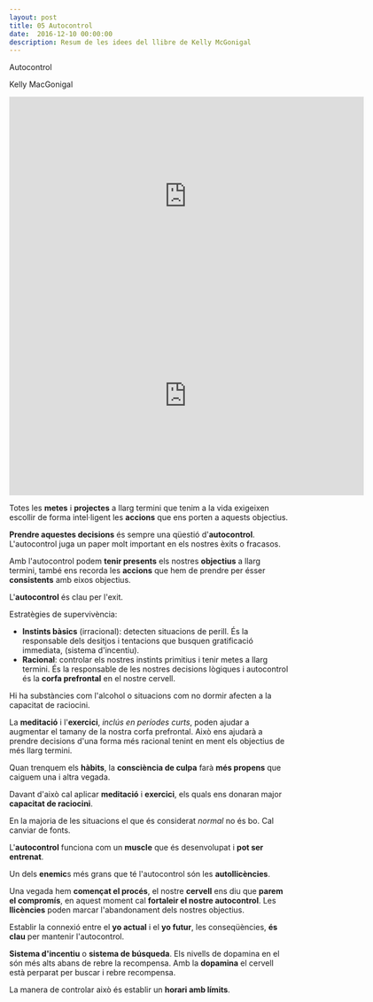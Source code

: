 ```yaml
---
layout: post
title: 05 Autocontrol
date:  2016-12-10 00:00:00
description: Resum de les idees del llibre de Kelly McGonigal
---
```


Autocontrol

Kelly MacGonigal

<iframe width="640" height="360" src="https://www.youtube.com/embed/dv4ztE12RsU?list=PLi_s9U287nBB7Ie5B63YMP7IvrSSaioQ2" frameborder="0" allowfullscreen></iframe>

<iframe width="640" height="360" src="https://www.youtube.com/embed/cMDC7lXIEd0?list=PLi_s9U287nBB7Ie5B63YMP7IvrSSaioQ2" frameborder="0" allowfullscreen></iframe>

Totes les **metes** i **projectes** a llarg termini que tenim a la vida exigeixen escollir de forma intel·ligent les **accions** que ens porten a aquests objectius.

**Prendre aquestes decisions** és sempre una qüestió d'**autocontrol**. L'autocontrol juga un paper molt important en els nostres èxits o fracasos.

Amb l'autocontrol podem **tenir presents** els nostres **objectius** a llarg termini, també ens recorda les **accions** que hem de prendre per ésser **consistents** amb eixos objectius.

L'**autocontrol** és clau per l'exit.

Estratègies de supervivència:

- **Instints bàsics** (irracional): detecten situacions de perill. És la responsable dels desitjos i tentacions que busquen gratificació immediata, (sistema d'incentiu).
- **Racional**: controlar els nostres instints primitius i tenir metes a llarg termini. És la responsable de les nostres decisions lògiques i autocontrol és la **corfa prefrontal** en el nostre cervell.

Hi ha substàncies com l'alcohol o situacions com no dormir afecten a la capacitat de raciocini.

La **meditació** i l'**exercici**, *inclús en períodes curts*, poden ajudar a augmentar el tamany de la nostra corfa prefrontal. Això ens ajudarà a prendre decisions d'una forma més racional tenint en ment els objectius de més llarg termini.

Quan trenquem els **hàbits**, la **consciència de culpa** farà **més propens** que caiguem una i altra vegada.

Davant d'això cal aplicar **meditació** i **exercici**, els quals ens donaran major **capacitat de raciocini**.

En la majoria de les situacions el que és considerat *normal* no és bo. Cal canviar de fonts.

L'**autocontrol** funciona com un **muscle** que és desenvolupat i **pot ser entrenat**.

Un dels **enemic**s més grans que té l'autocontrol són les **autollicències**.

Una vegada hem **començat el procés**, el nostre **cervell** ens diu que **parem el compromís**, en aquest moment cal **fortaleir el nostre autocontrol**. Les **llicències** poden marcar l'abandonament dels nostres objectius.

Establir la connexió entre el **yo actual** i el **yo futur**, les conseqüències, **és clau** per mantenir l'autocontrol.

**Sistema d'incentiu** o **sistema de búsqueda**. Els nivells de dopamina en el són més alts abans de rebre la recompensa. Amb la **dopamina** el cervell està perparat per buscar i rebre recompensa.

La manera de controlar això és establir un **horari amb límits**.


